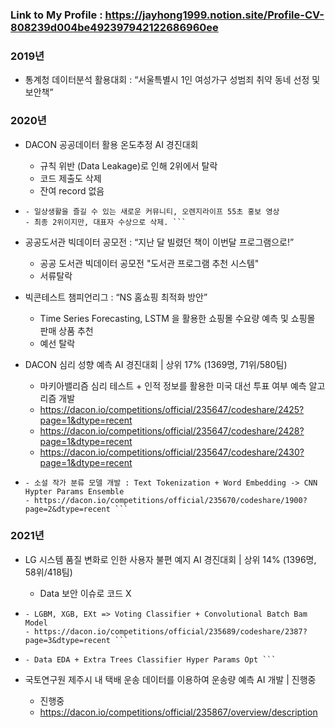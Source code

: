 ### Link to My Profile : https://jayhong1999.notion.site/Profile-CV-808239d004be492397942122686960ee

### **2019년**
- 통계청 데이터분석 활용대회 : “서울특별시 1인 여성가구 성범죄 취약 동네 선정 및 보안책”

### **2020년**
- DACON 공공데이터 활용 온도추정 AI 경진대회
  - 규칙 위반 (Data Leakage)로 인해 2위에서 탈락
  - 코드 제출도 삭제
  - 잔여 record 없음

- ```오렌지라이프 “대학생 55초 영상 공모전” | 최종 2위 -> 대표자 대표 수상으로 명단 제외
  - 일상생활을 즐길 수 있는 새로운 커뮤니티, 오렌지라이프 55초 홍보 영상
  - 최종 2위이지만, 대표자 수상으로 삭제. ```

- 공공도서관 빅데이터 공모전 : “지난 달 빌렸던 책이 이번달 프로그램으로!”
  - 공공 도서관 빅데이터 공모전 "도서관 프로그램 추천 시스템"
  - 서류탈락

- 빅콘테스트 챔피언리그 : “NS 홈쇼핑 최적화 방안”
  - Time Series Forecasting, LSTM 을 활용한 쇼핑몰 수요량 예측 및 쇼핑몰 판매 상품 추천
  - 예선 탈락
 
- DACON 심리 성향 예측 AI 경진대회 | 상위 17% (1369명, 71위/580팀)
  - 마키아밸리즘 심리 테스트 + 인적 정보를 활용한 미국 대선 투표 여부 예측 알고리즘 개발
  - https://dacon.io/competitions/official/235647/codeshare/2425?page=1&dtype=recent
  - https://dacon.io/competitions/official/235647/codeshare/2428?page=1&dtype=recent
  - https://dacon.io/competitions/official/235647/codeshare/2430?page=1&dtype=recent
- ``` <DACON 소설 작가 분류 AI 경진대회 | 7위 수상 (792명, 287팀) - CNN Ensemble in purple 
  - 소설 작가 분류 모델 개발 : Text Tokenization + Word Embedding -> CNN Hypter Params Ensemble
  - https://dacon.io/competitions/official/235670/codeshare/1900?page=2&dtype=recent ```

### **2021년**

- LG 시스템 품질 변화로 인한 사용자 불편 예지 AI 경진대회 | 상위 14% (1396명, 58위/418팀)
  - Data 보안 이슈로 코드 X
 
- ```DACON 운동 동작 분류 AI 경진대회 | 4위 수상 (774명, 336팀) - 3 Model ML + CBAM Ensemble
  - LGBM, XGB, EXt => Voting Classifier + Convolutional Batch Bam Model
  - https://dacon.io/competitions/official/235689/codeshare/2387?page=3&dtype=recent ```

- ```플랫포머스 소비자-매니저 만족도 예측 경진대회 | 4위 수상 (50명, 15팀) - 3 Model ML
  - Data EDA + Extra Trees Classifier Hyper Params Opt ```

- 국토연구원 제주시 내 택배 운송 데이터를 이용하여 운송량 예측 AI 개발 | 진행중
  - 진행중
  - https://dacon.io/competitions/official/235867/overview/description
